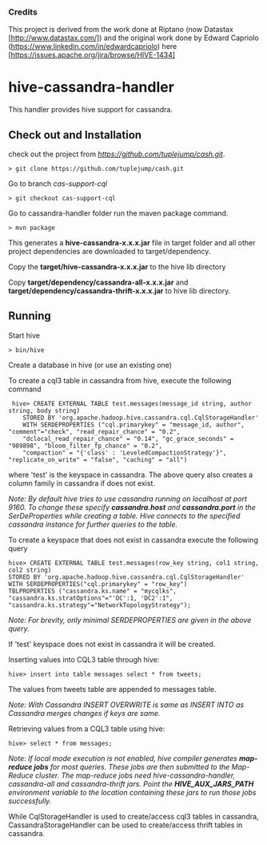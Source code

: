 ### Credits

This project is derived from the work done at Riptano (now Datastax [http://www.datastax.com/]) and the original work done by Edward Capriolo (https://www.linkedin.com/in/edwardcapriolo) here [https://issues.apache.org/jira/browse/HIVE-1434]


# hive-cassandra-handler

This handler provides hive support for cassandra.

## Check out and Installation

check out the project from *https://github.com/tuplejump/cash.git*.

    > git clone https://github.com/tuplejump/cash.git

Go to branch *cas-support-cql*

    > git checkout cas-support-cql

Go to cassandra-handler folder run the maven package command.

    > mvn package

This generates a **hive-cassandra-x.x.x.jar** file in target folder and all other project dependencies are downloaded to target/dependency.

Copy the **target/hive-cassandra-x.x.x.jar** to the hive lib directory

Copy **target/dependency/cassandra-all-x.x.x.jar** and **target/dependency/cassandra-thrift-x.x.x.jar** to hive lib directory.

## Running

Start hive

    > bin/hive

Create a database in hive (or use an existing one)

To create a cql3 table in cassandra from hive, execute the following command

     hive> CREATE EXTERNAL TABLE test.messages(message_id string, author string, body string)
        STORED BY 'org.apache.hadoop.hive.cassandra.cql.CqlStorageHandler'
        WITH SERDEPROPERTIES ("cql.primarykey" = "message_id, author", "comment"="check", "read_repair_chance" = "0.2",
        "dclocal_read_repair_chance" = "0.14", "gc_grace_seconds" = "989898", "bloom_filter_fp_chance" = "0.2",
        "compaction" = "{'class' : 'LeveledCompactionStrategy'}", "replicate_on_write" = "false", "caching" = "all")

   where 'test' is the keyspace in cassandra. The above query also creates a column family in cassandra if does not exist.

   *Note: By default hive tries to use cassandra running on localhost at port 9160.*
   *To change these specify **cassandra.host** and **cassandra.port** in the SerDeProperties while creating a table.*
   *Hive connects to the specified cassandra instance for further queries to the table.*

To create a keyspace that does not exist in cassandra execute the following query

    hive> CREATE EXTERNAL TABLE test.messages(row_key string, col1 string, col2 string)
    STORED BY 'org.apache.hadoop.hive.cassandra.cql.CqlStorageHandler' WITH SERDEPROPERTIES("cql.primarykey" = "row_key")
    TBLPROPERTIES ("cassandra.ks.name" = "mycqlks", "cassandra.ks.stratOptions"="'DC':1, 'DC2':1",
    "cassandra.ks.strategy"="NetworkTopologyStrategy");

  *Note: For brevity, only minimal SERDEPROPERTIES are  given in the above query.*

If 'test' keyspace does not exist in cassandra it will be created.

Inserting values into CQL3 table through hive:

    hive> insert into table messages select * from tweets;

The values from tweets table are appended to messages table.

  *Note: With Cassandra INSERT OVERWRITE is same as INSERT INTO as Cassandra merges changes if keys are same.*

Retrieving values from a CQL3 table using hive:

    hive> select * from messages;

  *Note: If local mode execution is not enabled, hive compiler generates **map-reduce jobs** for most queries. These jobs are then submitted to the Map-Reduce cluster.*
  *The map-reduce jobs need hive-cassandra-handler, cassandra-all and cassandra-thrift jars.*
  *Point the **HIVE_AUX_JARS_PATH** environment variable to the location containing these jars to run those jobs successfully.*

While CqlStorageHandler is used to create/access cql3 tables in cassandra, CassandraStorageHandler can be used to create/access
thrift tables in cassandra.
